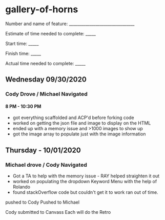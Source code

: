 # gallery-of-horns

Number and name of feature: ________________________________

Estimate of time needed to complete: _____

Start time: _____

Finish time: _____

Actual time needed to complete: _____

## Wednesday 09/30/2020

### Cody Drove / Michael Navigated

#### 8 PM - 10:30 PM

- got everything scaffolded and ACP'd before forking code
- worked on getting the json file and image to display on the HTML
- ended up with a memory issue and >1000 images to show up
- got the image array to populate just with the image information

## Thursday - 10/01/2020

### Michael drove / Cody Navigated

- Got a TA to help with the memory issue - RAY helped straighten it out
- worked on populating the dropdown Keyword Menu with the help of Rolando
- found stackOverflow code but couldn't get it to work ran out of time.

pushed to Cody
Pushed to Michael  

Cody submitted to Canvass
Each will do the Retro
